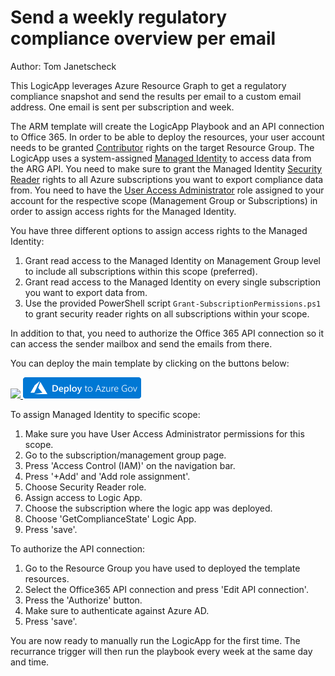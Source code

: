 # Send a weekly regulatory compliance overview per email
Author: Tom Janetscheck

This LogicApp leverages Azure Resource Graph to get a regulatory compliance snapshot and send the results per email to a custom email address. One email is sent per subscription and week.

The ARM template will create the LogicApp Playbook and an API connection to Office 365. In order to be able to deploy the resources, your user account needs to be granted [Contributor](https://docs.microsoft.com/en-us/azure/role-based-access-control/built-in-roles#contributor) rights on the target Resource Group. The LogicApp uses a system-assigned [Managed Identity](https://docs.microsoft.com/en-us/azure/active-directory/managed-identities-azure-resources/overview) to access data from the ARG API. You need to make sure to grant the Managed Identity [Security Reader](https://docs.microsoft.com/en-us/azure/role-based-access-control/built-in-roles#security-reader) rights to all Azure subscriptions you want to export compliance data from. You need to have the [User Access Administrator](https://docs.microsoft.com/en-us/azure/role-based-access-control/built-in-roles#user-access-administrator) role assigned to your account for the respective scope (Management Group or Subscriptions) in order to assign access rights for the Managed Identity.

You have three different options to assign access rights to the Managed Identity:

1. Grant read access to the Managed Identity on Management Group level to include all subscriptions within this scope (preferred).
2. Grant read access to the Managed Identity on every single subscription you want to export data from.
3. Use the provided PowerShell script `Grant-SubscriptionPermissions.ps1` to grant security reader rights on all subscriptions within your scope.

In addition to that, you need to authorize the Office 365 API connection so it can access the sender mailbox and send the emails from there.

You can deploy the main template by clicking on the buttons below:

<a href="https://portal.azure.com/#create/Microsoft.Template/uri/https%3A%2F%2Fraw.githubusercontent.com%2FAzure%2FAzure-Security-Center%2Fmaster%2FWorkflow%2520automation%2FSend-WeeklyComplianceResults%2Fazuredeploy.json" target="_blank">
    <img src="https://aka.ms/deploytoazurebutton"/>
</a>
<a href="https://portal.azure.us/#create/Microsoft.Template/uri/https%3A%2F%2Fraw.githubusercontent.com%2FAzure%2FAzure-Security-Center%2Fmaster%2FWorkflow%2520automation%2FSend-WeeklyComplianceResults%2Fazuredeploy.json" target="_blank">
<img src="https://raw.githubusercontent.com/Azure/azure-quickstart-templates/master/1-CONTRIBUTION-GUIDE/images/deploytoazuregov.png"/>
</a> 

To assign Managed Identity to specific scope:
1. Make sure you have User Access Administrator permissions for this scope.
2. Go to the subscription/management group page.
3. Press 'Access Control (IAM)' on the navigation bar.
4. Press '+Add' and 'Add role assignment'.
5. Choose Security Reader role.
6. Assign access to Logic App.
7. Choose the subscription where the logic app was deployed.
8. Choose 'GetComplianceState' Logic App.
9. Press 'save'.

To authorize the API connection:
1. Go to the Resource Group you have used to deployed the template resources.
2. Select the Office365 API connection and press 'Edit API connection'.
3. Press the 'Authorize' button.
4. Make sure to authenticate against Azure AD.
5. Press 'save'.

You are now ready to manually run the LogicApp for the first time. The recurrance trigger will then run the playbook every week at the same day and time.